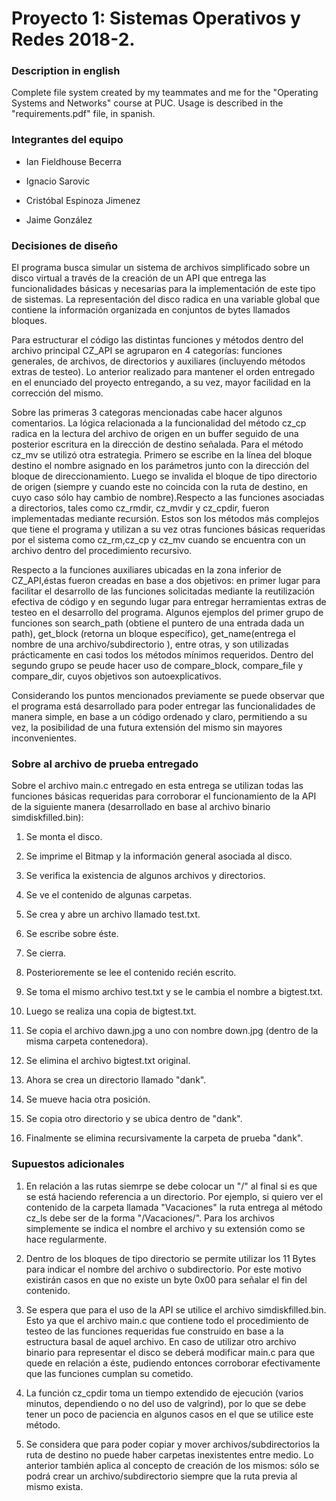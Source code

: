 # Proyecto 1: Sistemas Operativos y Redes 2018-2.

### Description in english

Complete file system created by my teammates and me for the "Operating Systems and Networks" course at PUC. Usage is described in the "requirements.pdf" file, in spanish.

### Integrantes del equipo

* Ian Fieldhouse Becerra

* Ignacio Sarovic

* Cristóbal Espinoza Jimenez

* Jaime González

### Decisiones de diseño

El programa busca simular un sistema de archivos simplificado sobre un disco virtual a través de la creación de un API que entrega las funcionalidades básicas y necesarias para la implementación de este tipo de sistemas. La representación del disco radica en una variable global que contiene la información organizada en conjuntos de bytes llamados bloques.

Para estructurar el código las distintas funciones y métodos dentro del archivo principal CZ_API se agruparon en 4 categorías: funciones generales, de archivos, de directorios y auxiliares (incluyendo métodos extras de testeo). Lo anterior realizado para mantener el orden entregado en el enunciado del proyecto entregando, a su vez, mayor facilidad en la corrección del mismo.

Sobre las primeras 3 categoras mencionadas cabe hacer algunos comentarios. La lógica relacionada a la funcionalidad del método cz_cp radica en la lectura del archivo de origen en un buffer seguido de una posterior escritura en la dirección de destino señalada. Para el método cz_mv se utilizó otra estrategia. Primero se escribe en la línea del bloque destino el nombre asignado en los parámetros junto con la dirección del bloque de direccionamiento. Luego se invalida el bloque de tipo directorio de origen (siempre y cuando este no coincida con la ruta de destino, en cuyo caso sólo hay cambio de nombre).Respecto a las funciones asociadas a directorios, tales como cz_rmdir, cz_mvdir y cz_cpdir, fueron implementadas mediante recursión. Estos son los métodos más complejos que tiene el programa y utilizan a su vez otras funciones básicas requeridas por el sistema como cz_rm,cz_cp y cz_mv cuando se encuentra con un archivo dentro del procedimiento recursivo.

Respecto a la funciones auxiliares ubicadas en la zona inferior de CZ_API,éstas fueron creadas en base a dos objetivos: en primer lugar para facilitar el desarrollo de las funciones solicitadas mediante la reutilización efectiva de código y en segundo lugar para entregar herramientas extras de testeo en el desarrollo del programa. Algunos ejemplos del primer grupo de funciones son search_path (obtiene el puntero de una entrada dada un path), get_block (retorna un bloque específico), get_name(entrega el nombre de una archivo/subdirectorio ), entre otras, y son utilizadas prácticamente en casi todos los métodos mínimos requeridos. Dentro del segundo grupo se peude hacer uso de compare_block, compare_file y compare_dir, cuyos objetivos son autoexplicativos.

Considerando los puntos mencionados previamente se puede observar que el programa está desarrollado para poder entregar las funcionalidades de manera simple, en base a un código ordenado y claro, permitiendo a su vez, la posibilidad de una futura extensión del mismo sin mayores inconvenientes.

### Sobre al archivo de prueba entregado

Sobre el archivo main.c entregado en esta entrega se utilizan todas las funciones básicas requeridas para corroborar el funcionamiento de la API de la siguiente manera (desarrollado en base al archivo binario simdiskfilled.bin):

1) Se monta el disco. 

2) Se imprime el Bitmap y la información general asociada al disco.

3) Se verifica la existencia de algunos archivos y directorios.

4) Se ve el contenido de algunas carpetas.

5) Se crea y abre un archivo llamado test.txt.

6) Se escribe sobre éste.

7) Se cierra.

8) Posterioremente se lee el contenido recién escrito.

9) Se toma el mismo archivo test.txt y se le cambia el nombre a bigtest.txt.

10) Luego se realiza una copia de bigtest.txt.

11) Se copia el archivo dawn.jpg a uno con nombre down.jpg (dentro de la misma carpeta contenedora).

11) Se elimina el archivo bigtest.txt original.

12) Ahora se crea un directorio llamado "dank".

13) Se mueve hacia otra posición.

14) Se copia otro directorio y se ubica dentro de "dank".

15) Finalmente se elimina recursivamente la carpeta de prueba "dank".


### Supuestos adicionales

1) En relación a las rutas siemrpe se debe colocar un "/" al final si es que se está haciendo referencia a un directorio. Por ejemplo, si quiero ver el contenido de la carpeta llamada "Vacaciones" la ruta entrega al método cz_ls debe ser de la forma "/Vacaciones/". Para los archivos simplemente se indica el nombre el archivo y su extensión como se hace regularmente.

2) Dentro de los bloques de tipo directorio se permite utilizar los 11 Bytes para indicar el nombre del archivo o subdirectorio. Por este motivo existirán casos en que no existe un byte 0x00 para señalar el fin del contenido.

3) Se espera que para el uso de la API se utilice el archivo simdiskfilled.bin. Esto ya que el archivo main.c que contiene todo el procedimiento de testeo de las funciones requeridas fue construido en base a la estructura basal de aquel archivo. En caso de utilizar otro archivo binario para representar el disco se deberá modificar main.c para que quede en relación a éste, pudiendo entonces corroborar efectivamente que las funciones cumplan su cometido.

4) La función cz_cpdir toma un tiempo extendido de ejecución (varios minutos, dependiendo o no del uso de valgrind), por lo que se debe tener un poco de paciencia en algunos casos en el que se utilice este método.

5) Se considera que para poder copiar y mover archivos/subdirectorios la ruta de destino no puede haber carpetas inexistentes entre medio. Lo anterior también aplica al concepto de creación de los mismos: sólo se podrá crear un archivo/subdirectorio siempre que la ruta previa al mismo exista.
